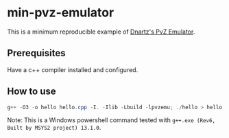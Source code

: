 # min-pvz-emulator

This is a minimum reproducible example of [Dnartz's PvZ Emulator](https://github.com/dnartz/PvZ-Emulator/tree/master).

## Prerequisites

Have a c++ compiler installed and configured.

## How to use

```powershell
g++ -O3 -o hello hello.cpp -I. -Ilib -Lbuild -lpvzemu; ./hello > hello.json
```

Note: This is a Windows powershell command tested with `g++.exe (Rev6, Built by MSYS2 project) 13.1.0`.